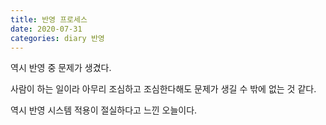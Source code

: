 ```yaml
---
title: 반영 프로세스
date: 2020-07-31
categories: diary 반영
---
```

역시 반영 중 문제가 생겼다.

사람이 하는 일이라 아무리 조심하고 조심한다해도 문제가 생길 수 밖에 없는 것 같다.

역시 반영 시스템 적용이 절실하다고 느낀 오늘이다.
